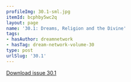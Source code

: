 ```yaml
---
profileImg: 30.1-sml.jpg
itemId: bcphby5wc2q
layout: page
name: '30.1: Dreams, Religion and the Divine'
tags:
- hasAuthor: dreamnetwork
- hasTag: dream-network-volume-30
type: post
urlSlug: '30.1'
---
```

<a href="../files/pdfs/Volume_30/30.1_religion.pdf" download="">Download issue 30.1</a>